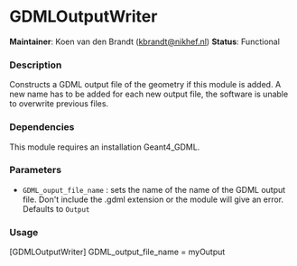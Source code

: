 # GDMLOutputWriter
**Maintainer**: Koen van den Brandt (<kbrandt@nikhef.nl>)
**Status**: Functional

### Description
Constructs a GDML output file of the geometry if this module is added.
A new name has to be added for each new output file, the software is unable to overwrite previous files.

### Dependencies

This module requires an installation Geant4_GDML.

### Parameters
* `GDML_ouput_file_name` : sets the name of the name of the GDML output file. Don't include the .gdml extension or the module will give an error. Defaults to `Output`

### Usage
[GDMLOutputWriter]
GDML_output_file_name = myOutput
```
